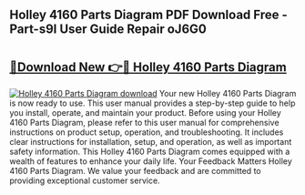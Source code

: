 ## Holley 4160 Parts Diagram PDF Download Free - Part-s9I User Guide Repair oJ6G0

# <h2><a href="http://dfttbjc.blite.top/?on=Holley+4160+Parts+Diagram">🔗Download New 👉🔴 Holley 4160 Parts Diagram</a></h2>

[![Holley 4160 Parts Diagram download](https://i.imgur.com/lujVjoI.png)](http://dfttbjc.blite.top/?on=Holley+4160+Parts+Diagram)
Your new Holley 4160 Parts Diagram is now ready to use. This user manual provides a step-by-step guide to help you install, operate, and maintain your product. Before using your Holley 4160 Parts Diagram, please refer to this user manual for comprehensive instructions on product setup, operation, and troubleshooting. It includes clear instructions for installation, setup, and operation, as well as important safety information. This Holley 4160 Parts Diagram comes equipped with a wealth of features to enhance your daily life. Your Feedback Matters Holley 4160 Parts Diagram. We value your feedback and are committed to providing exceptional customer service.
